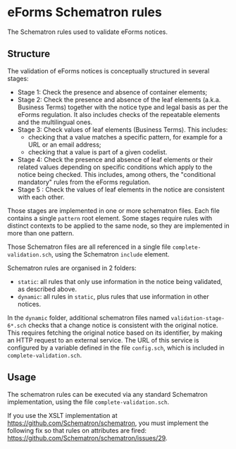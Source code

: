 # eForms Schematron rules

The Schematron rules used to validate eForms notices.

## Structure

The validation of eForms notices is conceptually structured in several stages:
- Stage 1: Check the presence and absence of container elements;
- Stage 2: Check the presence and absence of the leaf elements (a.k.a. Business Terms) together with the notice type and legal basis as per the eForms regulation. It also includes checks of the repeatable elements and the multilingual ones.
- Stage 3: Check values of leaf elements (Business Terms). This includes:
    - checking that a value matches a specific pattern, for example for a URL or an email address;
    - checking that a value is part of a given codelist.
- Stage 4: Check the presence and absence of leaf elements or their related values depending on specific conditions which apply to the notice being checked. This includes, among others, the "conditional mandatory" rules from the eForms regulation.
- Stage 5 : Check the values of leaf elements in the notice are consistent with each other.

Those stages are implemented in one or more schematron files. Each file contains a single `pattern` root element. Some stages require rules with distinct contexts to be applied to the same node, so they are implemented in more than one pattern.

Those Schematron files are all referenced in a single file `complete-validation.sch`, using the Schematron `include` element.

Schematron rules are organised in 2 folders:
* `static`: all rules that only use information in the notice being validated, as described above.
* `dynamic`: all rules in `static`, plus rules that use information in other notices.

In the `dynamic` folder, additional schematron files named `validation-stage-6*.sch` checks that a change notice is consistent with the original notice. This requires fetching the original notice based on its identifier, by making an HTTP request to an external service.
The URL of this service is configured by a variable defined in the file `config.sch`, which is included in `complete-validation.sch`.

## Usage

The schematron rules can be executed via any standard Schematron implementation, using the file `complete-validation.sch`.

If you use the XSLT implementation at https://github.com/Schematron/schematron, you must implement the following fix so that rules on attributes are fired: https://github.com/Schematron/schematron/issues/29.
